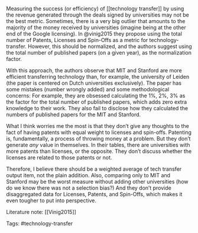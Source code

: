 Measuring the success (or efficiency) of [[technology transfer]] by using the revenue generated through the deals signed by universities may not be the best metric. Sometimes, there is a very big outlier that amounts to the majority of the money received by universities (imagine being at the other end of the Google licensing). In @vinig2015 they propose using the total number of Patents, Licenses and Spin-Offs as a metric for technology-transfer. However, this should be normalized, and the authors suggest using the total number of published papers (on a given year), as the normalization factor. 

With this approach, the authors observe that MIT and Stanford are more efficient transferring technology than, for example, the university of Leiden (the paper is centered on Dutch universities exclusively). The paper has some mistakes (number wrongly added) and some methodological concerns: For example, they are obsessed calculating the 1%, 2%, 3% as the factor for the total number of published papers, which adds zero extra knowledge to their work. They also fail to disclose how they calculated the numbers of published papers for the MIT and Stanford. 

What I think worries me the most is that they don’t give any thoughts to the fact of having patents with equal weight to licenses and spin-offs. Patenting is, fundamentally, a process of throwing money at a problem. But they don’t generate *any* value in themselves. In their tables, there are universities with more patents than licenses, or the opposite. They don’t discuss whether the licenses are related to those patents or not. 

Therefore, I believe there should be a weighted average of tech transfer output item, not the plain addition. Also, comparing only to MIT and Stanford may be the worst measure without adding other universities (how do we know there was not a selection bias?) And they don’t provide disaggregated data for Licenses, Patents, and Spin-Offs, which makes it even tougher to put into perspective. 

Literature note: [[Vinig2015]]

Tags: #technology-transfer 